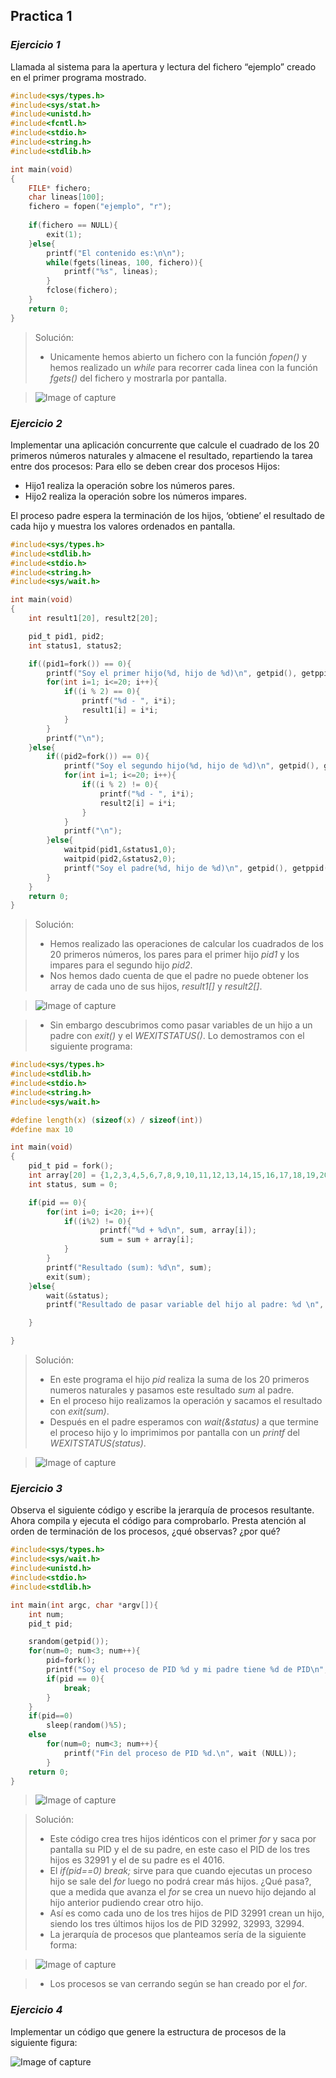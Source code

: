 ## Practica 1
### *Ejercicio 1*

Llamada al sistema para la apertura y lectura del fichero “ejemplo” creado en el primer
programa mostrado.

```c
#include<sys/types.h>
#include<sys/stat.h>
#include<unistd.h>
#include<fcntl.h>
#include<stdio.h>
#include<string.h>
#include<stdlib.h>

int main(void)
{
	FILE* fichero;
	char lineas[100];
	fichero = fopen("ejemplo", "r");
	
	if(fichero == NULL){
		exit(1);
	}else{
		printf("El contenido es:\n\n");
		while(fgets(lineas, 100, fichero)){
			printf("%s", lineas);
		}
		fclose(fichero);
	}
	return 0;
}
```

> Solución:
>- Unicamente hemos abierto un fichero con la función *fopen()* y hemos realizado un *while* para recorrer cada linea con la función *fgets()* del fichero y mostrarla por pantalla.

> ![Image of capture](https://raw.githubusercontent.com/JGilR/Sistemas_Operativos/main/Practica1/Exit_ejercicio1.png)


### *Ejercicio 2*

Implementar una aplicación concurrente que calcule el cuadrado de los 20 primeros
números naturales y almacene el resultado, repartiendo la tarea entre dos procesos:
Para ello se deben crear dos procesos Hijos: 
- Hijo1 realiza la operación sobre los números pares. 
- Hijo2 realiza la operación sobre los números impares. 

El proceso padre espera la terminación de los hijos, ‘obtiene’ el resultado de cada hijo
y muestra los valores ordenados en pantalla.

```c
#include<sys/types.h>
#include<stdlib.h>
#include<stdio.h>
#include<string.h>
#include<sys/wait.h>

int main(void)
{
    int result1[20], result2[20];

    pid_t pid1, pid2;
    int status1, status2;

    if((pid1=fork()) == 0){
        printf("Soy el primer hijo(%d, hijo de %d)\n", getpid(), getppid());
        for(int i=1; i<=20; i++){
            if((i % 2) == 0){
                printf("%d - ", i*i);
                result1[i] = i*i;
            }
        }
        printf("\n");
    }else{
        if((pid2=fork()) == 0){
            printf("Soy el segundo hijo(%d, hijo de %d)\n", getpid(), getppid());
            for(int i=1; i<=20; i++){
                if((i % 2) != 0){
                    printf("%d - ", i*i);
                    result2[i] = i*i;
                }
            }
            printf("\n");
        }else{
            waitpid(pid1,&status1,0);
            waitpid(pid2,&status2,0);
            printf("Soy el padre(%d, hijo de %d)\n", getpid(), getppid());
        }
    }
    return 0;
}
```
> Solución:
>- Hemos realizado las operaciones de calcular los cuadrados de los 20 primeros números, los pares para el primer hijo *pid1* y los impares para el segundo hijo *pid2*.
>- Nos hemos dado cuenta de que el padre no puede obtener los array de cada uno de sus hijos, *result1[]* y *result2[]*.

> ![Image of capture](https://raw.githubusercontent.com/JGilR/Sistemas_Operativos/main/Practica1/Exit_ejercicio2_test.png)

>- Sin embargo descubrimos como pasar variables de un hijo a un padre con *exit()* y el *WEXITSTATUS()*. Lo demostramos con el siguiente programa:


```c
#include<sys/types.h>
#include<stdlib.h>
#include<stdio.h>
#include<string.h>
#include<sys/wait.h>

#define length(x) (sizeof(x) / sizeof(int))
#define max 10

int main(void)
{
	pid_t pid = fork();
	int array[20] = {1,2,3,4,5,6,7,8,9,10,11,12,13,14,15,16,17,18,19,20};
	int status, sum = 0;

	if(pid == 0){
		for(int i=0; i<20; i++){
			if((i%2) != 0){
					printf("%d + %d\n", sum, array[i]);
					sum = sum + array[i];
			}
		}
		printf("Resultado (sum): %d\n", sum);
		exit(sum);
	}else{
		wait(&status);
		printf("Resultado de pasar variable del hijo al padre: %d \n", WEXITSTATUS(status));

	}

}

```
> Solución:
>- En este programa el hijo *pid* realiza la suma de los 20 primeros numeros naturales y pasamos este resultado *sum* al padre.
>- En el proceso hijo realizamos la operación y sacamos el resultado con *exit(sum)*.
>- Después en el padre esperamos con *wait(&status)* a que termine el proceso hijo y lo imprimimos por pantalla con un *printf* del *WEXITSTATUS(status)*.

> ![Image of capture](https://raw.githubusercontent.com/JGilR/Sistemas_Operativos/main/Practica1/Exit_ejercicio2.png)


### *Ejercicio 3*

Observa el siguiente código y escribe la jerarquía de procesos resultante. Ahora
compila y ejecuta el código para comprobarlo. Presta atención al orden de terminación
de los procesos, ¿qué observas? ¿por qué?

```c
#include<sys/types.h>
#include<sys/wait.h>
#include<unistd.h>
#include<stdio.h>
#include<stdlib.h>

int main(int argc, char *argv[]){
	int num;
	pid_t pid;

	srandom(getpid());
	for(num=0; num<3; num++){
		pid=fork();
		printf("Soy el proceso de PID %d y mi padre tiene %d de PID\n", getpid(), getppid());
		if(pid == 0){
			break;
		}
	}
	if(pid==0) 
		sleep(random()%5);
	else 
		for(num=0; num<3; num++){
			printf("Fin del proceso de PID %d.\n", wait (NULL));
		}
	return 0;
}
```

> ![Image of capture](https://raw.githubusercontent.com/JGilR/Sistemas_Operativos/main/Practica1/Exit_ejercicio3.png)

> Solución:
>- Este código crea tres hijos idénticos con el primer *for* y saca por pantalla su PID y el de su padre, en este caso el PID de los tres hijos es 32991 y el de su padre es el 4016.  
>- El *if(pid==0) break;* sirve para que cuando ejecutas un proceso hijo se sale del *for* luego no podrá crear más hijos. ¿Qué pasa?, que a medida que avanza el *for* se crea un nuevo hijo dejando al hijo anterior pudiendo crear otro hijo. 
>- Así es como cada uno de los tres hijos de PID 32991 crean un hijo, siendo los tres últimos hijos los de PID 32992, 32993, 32994.
>- La jerarquía de procesos que planteamos sería de la siguiente forma:

> ![Image of capture](https://raw.githubusercontent.com/JGilR/Sistemas_Operativos/main/Practica1/JerarquiaProcess.PNG)

>- Los procesos se van cerrando según se han creado por el *for*.


### *Ejercicio 4*

Implementar un código que genere la estructura de procesos de la siguiente figura:

![Image of capture](https://raw.githubusercontent.com/JGilR/Sistemas_Operativos/main/Practica1/JerarquiaProcessEjemplo.PNG)
